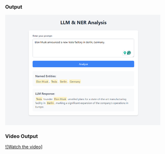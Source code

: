 ### Output

![Output Image](assest/Screenshot%202025-06-13%20171835.png)

### Video Output

[![Watch the video]](https://drive.google.com/file/d/1JYETp61eKcPnQS2v_Fr1_KECWiDL16av/view?usp=sharing)
